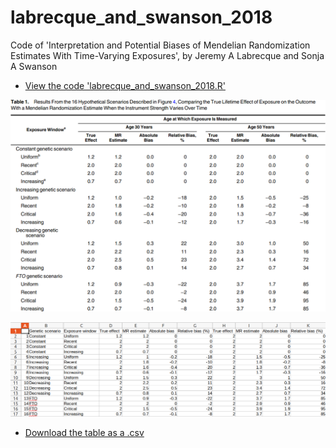 # labrecque_and_swanson_2018

Code of 'Interpretation and Potential Biases of Mendelian Randomization Estimates With Time-Varying Exposures', by Jeremy A Labrecque and Sonja A Swanson

 * [View the code 'labrecque_and_swanson_2018.R'](labrecque_and_swanson_2018.R)

![](table_1_article.png)

![](table_1_code.png)

 * [Download the table as a .csv](table_1.csv)

